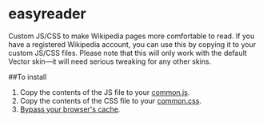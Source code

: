 easyreader
==========

Custom JS/CSS to make Wikipedia pages more comfortable to read. If you have a registered Wikipedia account, you can use this by copying it to your custom JS/CSS files. Please note that this will only work with the default Vector skin—it will need serious tweaking for any other skins.

##To install
1. Copy the contents of the JS file to your [common.js](https://en.wikipedia.org/wiki/Special:MyPage/common.js).
2. Copy the contents of the CSS file to your [common.css](https://en.wikipedia.org/wiki/Special:MyPage/common.css).
3. [Bypass your browser's cache](https://en.wikipedia.org/wiki/Wikipedia:Bypass_your_cache).
